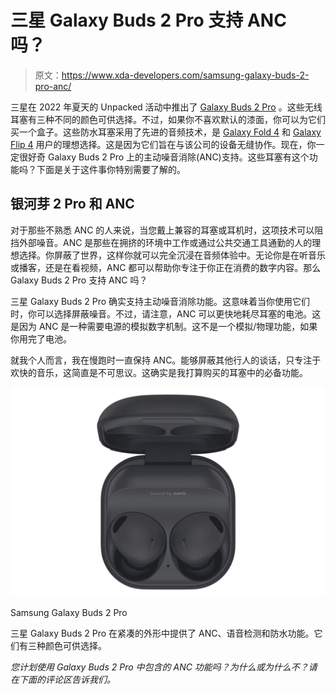 # 三星 Galaxy Buds 2 Pro 支持 ANC 吗？

> 原文：<https://www.xda-developers.com/samsung-galaxy-buds-2-pro-anc/>

三星在 2022 年夏天的 Unpacked 活动中推出了 [Galaxy Buds 2 Pro](https://www.xda-developers.com/samsung-galaxy-buds-2-pro-review/) 。这些无线耳塞有三种不同的颜色可供选择。不过，如果你不喜欢默认的漆面，你可以为它们买一个盒子。这些防水耳塞采用了先进的音频技术，是 [Galaxy Fold 4](https://www.xda-developers.com/samsung-galaxy-z-fold-4-review/) 和 [Galaxy Flip 4](https://www.xda-developers.com/samsung-galaxy-z-flip-4-review/) 用户的理想选择。这是因为它们旨在与该公司的设备无缝协作。现在，你一定很好奇 Galaxy Buds 2 Pro 上的主动噪音消除(ANC)支持。这些耳塞有这个功能吗？下面是关于这件事你特别需要了解的。

## 银河芽 2 Pro 和 ANC

对于那些不熟悉 ANC 的人来说，当您戴上兼容的耳塞或耳机时，这项技术可以阻挡外部噪音。ANC 是那些在拥挤的环境中工作或通过公共交通工具通勤的人的理想选择。你屏蔽了世界，这样你就可以完全沉浸在音频体验中。无论你是在听音乐或播客，还是在看视频，ANC 都可以帮助你专注于你正在消费的数字内容。那么 Galaxy Buds 2 Pro 支持 ANC 吗？

三星 Galaxy Buds 2 Pro 确实支持主动噪音消除功能。这意味着当你使用它们时，你可以选择屏蔽噪音。不过，请注意，ANC 可以更快地耗尽耳塞的电池。这是因为 ANC 是一种需要电源的模拟数字机制。这不是一个模拟/物理功能，如果你用完了电池。

就我个人而言，我在慢跑时一直保持 ANC。能够屏蔽其他行人的谈话，只专注于欢快的音乐，这简直是不可思议。这确实是我打算购买的耳塞中的必备功能。

 <picture>![The Galaxy Buds 2 Pro is one of the latest pairs of TWS to hit the shelves. Compared to the older Buds Pro TWS, these high-end earbuds come with a slightly different design and they're up to 15-percent smaller in size. The Galaxy Buds 2 Pro earbuds also support noise-canceling, 3D audio, and more.](img/57bdf2634323b8d4d36af2b6d02dcf3b.png)</picture> 

Samsung Galaxy Buds 2 Pro

三星 Galaxy Buds 2 Pro 在紧凑的外形中提供了 ANC、语音检测和防水功能。它们有三种颜色可供选择。

*您计划使用 Galaxy Buds 2 Pro 中包含的 ANC 功能吗？为什么或为什么不？请在下面的评论区告诉我们。*
